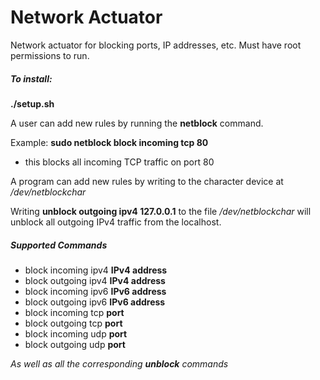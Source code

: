 # **Network Actuator**

Network actuator for blocking ports, IP addresses, etc. 
Must have root permissions to run.

##### To install:
**./setup.sh** 


A user can add new rules by running the **netblock** command.

Example: **sudo netblock block incoming tcp 80**
- this blocks all incoming TCP traffic on port 80


A program can add new rules by writing to the character device at */dev/netblockchar*

Writing **unblock outgoing ipv4 127.0.0.1** to the file */dev/netblockchar* will unblock all outgoing IPv4 traffic from the localhost.


##### Supported Commands
* block incoming ipv4 **IPv4 address**
* block outgoing ipv4 **IPv4 address**
* block incoming ipv6 **IPv6 address**
* block outgoing ipv6 **IPv6 address**
* block incoming tcp **port**
* block outgoing tcp **port**
* block incoming udp **port**
* block outgoing udp **port**

*As well as all the corresponding **unblock** commands*
